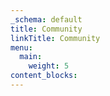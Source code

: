 ```yaml
---
_schema: default
title: Community
linkTitle: Community
menu:
  main:
    weight: 5
content_blocks:
---
```

